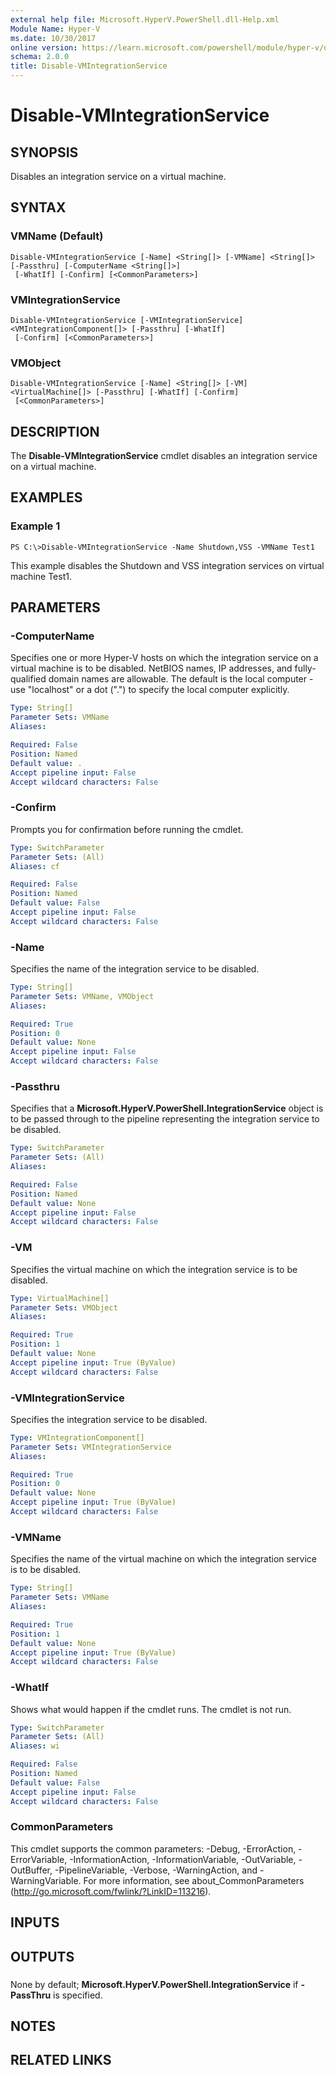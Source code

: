 ```yaml
---
external help file: Microsoft.HyperV.PowerShell.dll-Help.xml
Module Name: Hyper-V
ms.date: 10/30/2017
online version: https://learn.microsoft.com/powershell/module/hyper-v/disable-vmintegrationservice?view=windowsserver2012r2-ps&wt.mc_id=ps-gethelp
schema: 2.0.0
title: Disable-VMIntegrationService
---
```


# Disable-VMIntegrationService

## SYNOPSIS
Disables an integration service on a virtual machine.

## SYNTAX

### VMName (Default)
```
Disable-VMIntegrationService [-Name] <String[]> [-VMName] <String[]> [-Passthru] [-ComputerName <String[]>]
 [-WhatIf] [-Confirm] [<CommonParameters>]
```

### VMIntegrationService
```
Disable-VMIntegrationService [-VMIntegrationService] <VMIntegrationComponent[]> [-Passthru] [-WhatIf]
 [-Confirm] [<CommonParameters>]
```

### VMObject
```
Disable-VMIntegrationService [-Name] <String[]> [-VM] <VirtualMachine[]> [-Passthru] [-WhatIf] [-Confirm]
 [<CommonParameters>]
```

## DESCRIPTION
The **Disable-VMIntegrationService** cmdlet disables an integration service on a virtual machine.

## EXAMPLES

### Example 1
```
PS C:\>Disable-VMIntegrationService -Name Shutdown,VSS -VMName Test1
```

This example disables the Shutdown and VSS integration services on virtual machine Test1.

## PARAMETERS

### -ComputerName
Specifies one or more Hyper-V hosts on which the integration service on a virtual machine is to be disabled.
NetBIOS names, IP addresses, and fully-qualified domain names are allowable.
The default is the local computer - use "localhost" or a dot (".") to specify the local computer explicitly.

```yaml
Type: String[]
Parameter Sets: VMName
Aliases: 

Required: False
Position: Named
Default value: .
Accept pipeline input: False
Accept wildcard characters: False
```

### -Confirm
Prompts you for confirmation before running the cmdlet.

```yaml
Type: SwitchParameter
Parameter Sets: (All)
Aliases: cf

Required: False
Position: Named
Default value: False
Accept pipeline input: False
Accept wildcard characters: False
```

### -Name
Specifies the name of the integration service to be disabled.

```yaml
Type: String[]
Parameter Sets: VMName, VMObject
Aliases: 

Required: True
Position: 0
Default value: None
Accept pipeline input: False
Accept wildcard characters: False
```

### -Passthru
Specifies that a **Microsoft.HyperV.PowerShell.IntegrationService** object is to be passed through to the pipeline representing the integration service to be disabled.

```yaml
Type: SwitchParameter
Parameter Sets: (All)
Aliases: 

Required: False
Position: Named
Default value: None
Accept pipeline input: False
Accept wildcard characters: False
```

### -VM
Specifies the virtual machine on which the integration service is to be disabled.

```yaml
Type: VirtualMachine[]
Parameter Sets: VMObject
Aliases: 

Required: True
Position: 1
Default value: None
Accept pipeline input: True (ByValue)
Accept wildcard characters: False
```

### -VMIntegrationService
Specifies the integration service to be disabled.

```yaml
Type: VMIntegrationComponent[]
Parameter Sets: VMIntegrationService
Aliases: 

Required: True
Position: 0
Default value: None
Accept pipeline input: True (ByValue)
Accept wildcard characters: False
```

### -VMName
Specifies the name of the virtual machine on which the integration service is to be disabled.

```yaml
Type: String[]
Parameter Sets: VMName
Aliases: 

Required: True
Position: 1
Default value: None
Accept pipeline input: True (ByValue)
Accept wildcard characters: False
```

### -WhatIf
Shows what would happen if the cmdlet runs.
The cmdlet is not run.

```yaml
Type: SwitchParameter
Parameter Sets: (All)
Aliases: wi

Required: False
Position: Named
Default value: False
Accept pipeline input: False
Accept wildcard characters: False
```

### CommonParameters
This cmdlet supports the common parameters: -Debug, -ErrorAction, -ErrorVariable, -InformationAction, -InformationVariable, -OutVariable, -OutBuffer, -PipelineVariable, -Verbose, -WarningAction, and -WarningVariable. For more information, see about_CommonParameters (http://go.microsoft.com/fwlink/?LinkID=113216).

## INPUTS

## OUTPUTS

###  
None by default; **Microsoft.HyperV.PowerShell.IntegrationService** if **-PassThru** is specified.

## NOTES

## RELATED LINKS

